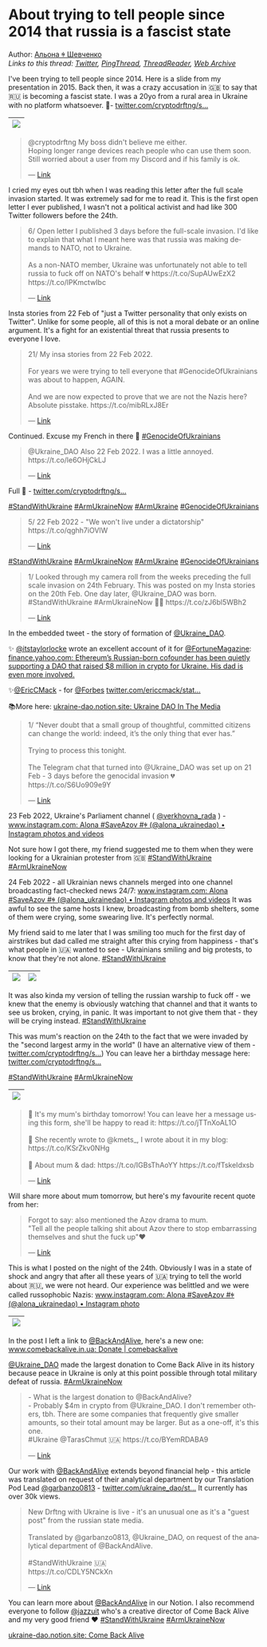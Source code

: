 # About trying to tell people since 2014 that russia is a fascist state

Author: [Альона ꑭ Шевченко](https://twitter.com/cryptodrftng)  
*Links to this thread: [Twitter](https://twitter.com/cryptodrftng/status/1535427049954869249), [PingThread](https://pingthread.com/thread/1535427049954869249), [ThreadReader](https://threadreaderapp.com/thread/1535427049954869249.html), [Web Archive](https://web.archive.org/web/*/https://twitter.com/cryptodrftng/status/1535427049954869249)*

I've been trying to tell people since 2014. Here is a slide from my presentation in 2015. Back then, it was a crazy accusation in 🇬🇧 to say that 🇷🇺 is becoming a fascist state. I was a 20yo from a rural area in Ukraine with no platform whatsoever. 🧵- [twitter.com/cryptodrftng/s…](https://twitter.com/cryptodrftng/status/1499207267949977601?s=21&t=Zs_CbSFv2KNiZWyCDk1KHA)

| [![](https://pbs.twimg.com/media/FU7uw37WAAEpTvA.jpg)](https://pbs.twimg.com/media/FU7uw37WAAEpTvA.jpg) |
| :-: |

<blockquote class="twitter-tweet">
    <p lang="en" dir="ltr">
    @cryptodrftng My boss didn&#39;t believe me either.  <br />
    Hoping longer range devices reach people who can use them soon.  <br />
    Still worried about a user from my Discord and if his family is ok.<br />
    </p>
    &mdash; <a href="https://twitter.com/EdBraiman/status/1535422973599006722">Link</a>
</blockquote>

I cried my eyes out tbh when I was reading this letter after the full scale invasion started. It was extremely sad for me to read it. This is the first open letter I ever published, I wasn't not a political activist and had like 300 Twitter followers before the 24th.

<blockquote class="twitter-tweet">
    <p lang="en" dir="ltr">
    6/ Open letter I published 3 days before the full-scale invasion. I&#39;d like to explain that what I meant here was that russia was making demands to NATO, not to Ukraine. <br />
    <br />
    As a non-NATO member, Ukraine was unfortunately not able to tell russia to fuck off on NATO&#39;s behalf 💔 https://t.co/SupAUwEzX2 https://t.co/lPKmctwIbc<br />
    </p>
    &mdash; <a href="https://twitter.com/cryptodrftng/status/1530440532513759233">Link</a>
</blockquote>

Insta stories from 22 Feb of "just a Twitter personality that only exists on Twitter". Unlike for some people, all of this is not a moral debate or an online argument. It's a fight for an existential threat that russia presents to everyone I love.

<blockquote class="twitter-tweet">
    <p lang="en" dir="ltr">
    21/ My insa stories from 22 Feb 2022.<br />
    <br />
    For years we were trying to tell everyone that #GenocideOfUkrainians was about to happen, AGAIN. <br />
    <br />
    And we are now expected to prove that we are not the Nazis here? Absolute pisstake. https://t.co/mibRLxJ8Er<br />
    </p>
    &mdash; <a href="https://twitter.com/cryptodrftng/status/1530450641868439552">Link</a>
</blockquote>

Continued. Excuse my French in there 🥲 
[#GenocideOfUkrainians](https://twitter.com/hashtag/GenocideOfUkrainians)

<blockquote class="twitter-tweet">
    <p lang="en" dir="ltr">
    @Ukraine_DAO Also 22 Feb 2022. I was a little annoyed. https://t.co/le6OHjCkLJ<br />
    </p>
    &mdash; <a href="https://twitter.com/cryptodrftng/status/1529972022247317506">Link</a>
</blockquote>

Full 🧵 - [twitter.com/cryptodrftng/s…](https://twitter.com/cryptodrftng/status/1534705088912150528?s=21&t=RgwaX70AgkFQbgTw_VSgbg)

[#StandWithUkraine](https://twitter.com/hashtag/StandWithUkraine) [#ArmUkraineNow](https://twitter.com/hashtag/ArmUkraineNow) [#ArmUkraine](https://twitter.com/hashtag/ArmUkraine) [#GenocideOfUkrainians](https://twitter.com/hashtag/GenocideOfUkrainians)

<blockquote class="twitter-tweet">
    <p lang="en" dir="ltr">
    5/ 22 Feb 2022 - &#34;We won&#39;t live under a dictatorship&#34; https://t.co/qghh7iOVlW<br />
    </p>
    &mdash; <a href="https://twitter.com/cryptodrftng/status/1534706528564953088">Link</a>
</blockquote>

[#StandWithUkraine](https://twitter.com/hashtag/StandWithUkraine) [#ArmUkraineNow](https://twitter.com/hashtag/ArmUkraineNow) [#ArmUkraine](https://twitter.com/hashtag/ArmUkraine) [#GenocideOfUkrainians](https://twitter.com/hashtag/GenocideOfUkrainians)

<blockquote class="twitter-tweet">
    <p lang="en" dir="ltr">
    1/ Looked through my camera roll from the weeks preceding the full scale invasion on 24th February. This was posted on my Insta stories on the 20th Feb. One day later, @Ukraine_DAO was born.  <br />
    #StandWithUkraine #ArmUkraineNow 💙💛 https://t.co/zJ6bl5WBh2<br />
    </p>
    &mdash; <a href="https://twitter.com/cryptodrftng/status/1531800480472514562">Link</a>
</blockquote>

In the embedded tweet - the story of formation of [@Ukraine_DAO](https://twitter.com/Ukraine_DAO). 

✨ [@itstaylorlocke](https://twitter.com/itstaylorlocke) wrote an excellent account of it for [@FortuneMagazine](https://twitter.com/FortuneMagazine): [finance.yahoo.com: Ethereum’s Russian-born cofounder has been quietly supporting a DAO that raised $8 million in crypto for Ukraine. His dad is even more involved.](https://finance.yahoo.com/news/ethereum-russian-born-cofounder-quietly-183929743.html) 

✨[@EricCMack](https://twitter.com/EricCMack) - for [@Forbes](https://twitter.com/Forbes) 
[twitter.com/ericcmack/stat…](https://twitter.com/ericcmack/status/1512167184058908673?s=21&t=M2wvrn8PTrXKIN5ngBy4FA)

📚More here: [ukraine-dao.notion.site: Ukraine DAO In The Media](https://ukraine-dao.notion.site/Ukraine-DAO-In-The-Media-1c195f6501544dfea095f94eba74e38f)

<blockquote class="twitter-tweet">
    <p lang="en" dir="ltr">
    1/ “Never doubt that a small group of thoughtful, committed citizens can change the world: indeed, it’s the only thing that ever has.”<br />
    <br />
    Trying to process this tonight. <br />
    <br />
    The Telegram chat that turned into @Ukraine_DAO was set up on 21 Feb - 3 days before the genocidal invasion 💔 https://t.co/S6Uo909e9Y<br />
    </p>
    &mdash; <a href="https://twitter.com/cryptodrftng/status/1525282533037965315">Link</a>
</blockquote>

23 Feb 2022, Ukraine's Parliament channel ( [@verkhovna_rada](https://twitter.com/verkhovna_rada) ) - [www.instagram.com: Alona #SaveAzov #ꑭ (@alona_ukrainedao) • Instagram photos and videos](https://www.instagram.com/p/CaVqIWFNaH_/?igshid=YmMyMTA2M2Y=)

Not sure how I got there, my friend suggested me to them when they were looking for a Ukrainian protester from 🇬🇧 
[#StandWithUkraine](https://twitter.com/hashtag/StandWithUkraine) [#ArmUkraineNow](https://twitter.com/hashtag/ArmUkraineNow)

24 Feb 2022 - all Ukrainian news channels merged into one channel broadcasting fact-checked news 24/7: [www.instagram.com: Alona #SaveAzov #ꑭ (@alona_ukrainedao) • Instagram photos and videos](https://www.instagram.com/p/CaYV5bONWL0/) 
It was awful to see the same hosts I knew, broadcasting from bomb shelters, some of them were crying, some swearing live. It's perfectly normal.

My friend said to me later that I was smiling too much for the first day of airstrikes but dad called me straight after this crying from happiness - that's what people in 🇺🇦 wanted to see - Ukrainians smiling and big protests, to know that they're not alone. [#StandWithUkraine](https://twitter.com/hashtag/StandWithUkraine)

| [![](https://pbs.twimg.com/media/FU76hy9WIAAoV-g.jpg)](https://pbs.twimg.com/media/FU76hy9WIAAoV-g.jpg) | [![](https://pbs.twimg.com/media/FU76hzrXEAEAQkf.jpg)](https://pbs.twimg.com/media/FU76hzrXEAEAQkf.jpg) |
| :-: | :-: |

It was also kinda my version of telling the russian warship to fuck off - we knew that the enemy is obviously watching that channel and that it wants to see us broken, crying, in panic. It was important to not give them that - they will be crying instead. [#StandWithUkraine](https://twitter.com/hashtag/StandWithUkraine)

This was mum's reaction on the 24th to the fact that we were invaded by the "second largest army in the world" (I have an alternative view of them - [twitter.com/cryptodrftng/s…](https://twitter.com/cryptodrftng/status/1497421671959076873?s=21&t=M2wvrn8PTrXKIN5ngBy4FA)) 
You can leave her a birthday message here: [twitter.com/cryptodrftng/s…](https://twitter.com/cryptodrftng/status/1535338862540689408?s=21&t=M2wvrn8PTrXKIN5ngBy4FA)

[#StandWithUkraine](https://twitter.com/hashtag/StandWithUkraine) [#ArmUkraineNow](https://twitter.com/hashtag/ArmUkraineNow)

| [![](https://pbs.twimg.com/media/FU7853-WIAIqP07.jpg)](https://pbs.twimg.com/media/FU7853-WIAIqP07.jpg) |
| :-: |

<blockquote class="twitter-tweet">
    <p lang="en" dir="ltr">
    🎉 It&#39;s my mum&#39;s birthday tomorrow! You can leave her a message using this form, she&#39;ll be happy to read it: https://t.co/jTTnXoAL1O <br />
    <br />
    💌 She recently wrote to @kmets_, I wrote about it in my blog: https://t.co/KSrZkv0NHg<br />
    <br />
    📝 About mum &amp; dad: https://t.co/IGBsThAoYY https://t.co/fTskeIdxsb<br />
    </p>
    &mdash; <a href="https://twitter.com/cryptodrftng/status/1535338862540689408">Link</a>
</blockquote>

Will share more about mum tomorrow, but here's my favourite recent quote from her:

<blockquote class="twitter-tweet">
    <p lang="en" dir="ltr">
    Forgot to say: also mentioned the Azov drama to mum. <br />
    &#34;Tell all the people talking shit about Azov there to stop embarrassing themselves and shut the fuck up&#34;❤️<br />
    </p>
    &mdash; <a href="https://twitter.com/cryptodrftng/status/1528084828603789313">Link</a>
</blockquote>

This is what I posted on the night of the 24th. Obviously I was in a state of shock and angry that after all these years of 🇺🇦 trying to tell the world about 🇷🇺, we were not heard. Our experience was belittled and we were called russophobic Nazis: [www.instagram.com: Alona #SaveAzov #ꑭ (@alona_ukrainedao) • Instagram photo](https://www.instagram.com/p/CaWVSBqNhkb/?igshid=YmMyMTA2M2Y=)

| [![](https://pbs.twimg.com/media/FU8AyToWIAAq0By.jpg)](https://pbs.twimg.com/media/FU8AyToWIAAq0By.jpg) |
| :-: |

In the post I left a link to [@BackAndAlive](https://twitter.com/BackAndAlive), here's a new one: [www.comebackalive.in.ua: Donate | comebackalive](https://www.comebackalive.in.ua/donate)

[@Ukraine_DAO](https://twitter.com/Ukraine_DAO) made the largest donation to Come Back Alive in its history because peace in Ukraine is only at this point possible through total military defeat of russia. [#ArmUkraineNow](https://twitter.com/hashtag/ArmUkraineNow)

<blockquote class="twitter-tweet">
    <p lang="en" dir="ltr">
    - What is the largest donation to @BackAndAlive?<br />
    - Probably $4m in crypto from @Ukraine_DAO. I don&#39;t remember others, tbh. There are some companies that frequently give smaller amounts, so their total amount may be larger.  But as a one-off, it&#39;s this one.<br />
    #Ukraine @TarasChmut 🇺🇦 https://t.co/BYemRDABA9<br />
    </p>
    &mdash; <a href="https://twitter.com/Ukraine_DAO/status/1525267890852749312">Link</a>
</blockquote>

Our work with [@BackAndAlive](https://twitter.com/BackAndAlive) extends beyond financial help - this article was translated on request of their analytical department by our Translation Pod Lead [@garbanzo0813](https://twitter.com/garbanzo0813) - 
[twitter.com/ukraine_dao/st…](https://twitter.com/ukraine_dao/status/1510935822610178051?s=21&t=A5e29qkNT5KXJo_BkJHS_A)
It currently has over 30k views.

<blockquote class="twitter-tweet">
    <p lang="en" dir="ltr">
    New Drftng with Ukraine is live - it&#39;s an unusual one as it&#39;s a &#34;guest post&#34; from the russian state media.<br />
    <br />
    Translated by @garbanzo0813, @Ukraine_DAO, on request of the analytical department of @BackAndAlive.<br />
    <br />
    #StandWithUkraine 🇺🇦 <br />
    https://t.co/CDLY5NCkXn<br />
    </p>
    &mdash; <a href="https://twitter.com/Ukraine_DAO/status/1510935822610178051">Link</a>
</blockquote>

You can learn more about [@BackAndAlive](https://twitter.com/BackAndAlive) in our Notion. I also recommend everyone to follow [@jazzuit](https://twitter.com/jazzuit) who's a creative director of Come Back Alive and my very good friend ❤️
[#StandWithUkraine](https://twitter.com/hashtag/StandWithUkraine) [#ArmUkraineNow](https://twitter.com/hashtag/ArmUkraineNow) 

[ukraine-dao.notion.site: Come Back Alive](https://ukraine-dao.notion.site/Come-Back-Alive-21db9480e63c463f955d8ee899f399fd)
